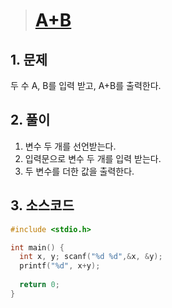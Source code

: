 > # [A+B](https://www.acmicpc.net/problem/1000)

## 1. 문제
   두 수 A, B를 입력 받고, A+B를 출력한다.

## 2. 풀이

1. 변수 두 개를 선언받는다.
2. 입력문으로 변수 두 개를 입력 받는다.
3. 두 변수를 더한 값을 출력한다.

## 3. 소스코드 
```c
#include <stdio.h>

int main() {
  int x, y; scanf("%d %d",&x, &y);
  printf("%d", x+y);
  
  return 0;
}
```
